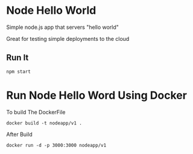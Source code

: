 # Node Hello World

Simple node.js app that servers "hello world"

Great for testing simple deployments to the cloud

## Run It

`npm start`

# Run Node Hello Word Using Docker
To build The DockerFile
```
docker build -t nodeapp/v1 .
```
After Build 
```
docker run -d -p 3000:3000 nodeapp/v1
```
